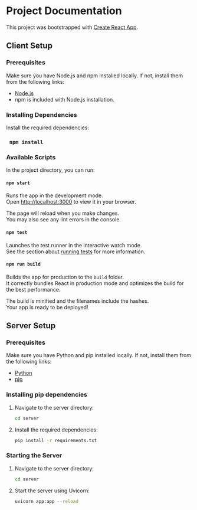 # Project Documentation

This project was bootstrapped with [Create React App](https://github.com/facebook/create-react-app).

## Client Setup

### Prerequisites
Make sure you have Node.js and npm installed locally. If not, install them from the following links:
- [Node.js](https://nodejs.org/)
- npm is included with Node.js installation.

### Installing Dependencies
Install the required dependencies:

###   ` npm install`

### Available Scripts

In the project directory, you can run:

#### `npm start`

Runs the app in the development mode.\
Open [http://localhost:3000](http://localhost:3000) to view it in your browser.

The page will reload when you make changes.\
You may also see any lint errors in the console.

#### `npm test`

Launches the test runner in the interactive watch mode.\
See the section about [running tests](https://facebook.github.io/create-react-app/docs/running-tests) for more information.

#### `npm run build`

Builds the app for production to the `build` folder.\
It correctly bundles React in production mode and optimizes the build for the best performance.

The build is minified and the filenames include the hashes.\
Your app is ready to be deployed!

## Server Setup

### Prerequisites

Make sure you have Python and pip installed locally. If not, install them from the following links:
- [Python](https://www.python.org/downloads/)
- [pip](https://phoenixnap.com/kb/install-pip-windows)

### Installing pip dependencies

1. Navigate to the server directory:
    ```bash
    cd server
    ```
2. Install the required dependencies:
    ```bash
    pip install -r requirements.txt
    ```

### Starting the Server

1. Navigate to the server directory:
    ```bash
    cd server
    ```
2. Start the server using Uvicorn:
    ```bash
    uvicorn app:app --reload
    ```